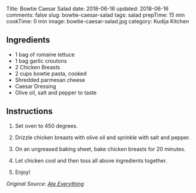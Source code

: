 Title: Bowtie Caesar Salad
date: 2018-06-16
updated: 2018-06-16
comments: false
slug: bowtie-caesar-salad
tags: salad
prepTime: 15 min
cookTime: 0 min
image: bowtie-caesar-salad.jpg
category: Kudija Kitchen


## Ingredients
- 1 bag of romaine lettuce 
- 1 bag garlic croutons
- 2 Chicken Breasts
- 2 cups bowtie pasta, cooked
- Shredded parmesan cheese
- Caesar Dressing
- Olive oil, salt and pepper to taste


## Instructions
1.  Set oven to 450 degrees.

2.  Drizzle chicken breasts with olive oil and sprinkle with salt and pepper.

3.  On an ungreased baking sheet, bake chicken breasts for 20 minutes.

4.  Let chicken cool and then toss all above ingredients together. 

5.  Enjoy!


*Original Source: [Ate Everything](https://www.the-girl-who-ate-everything.com/bowtie-chicken-caesar-salad)*